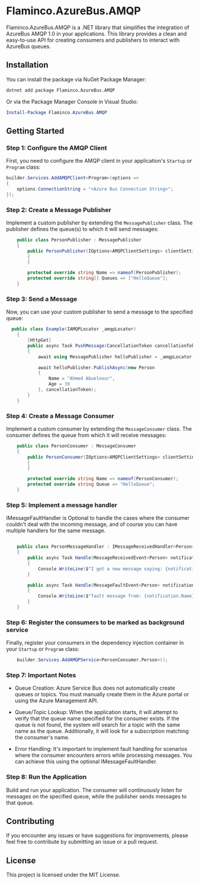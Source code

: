 # Flaminco.AzureBus.AMQP

Flaminco.AzureBus.AMQP is a .NET library that simplifies the integration of AzureBus AMQP 1.0 in your applications. This library provides a clean and easy-to-use API for creating consumers and publishers to interact with AzureBus queues.

## Installation

You can install the package via NuGet Package Manager:

```bash
dotnet add package Flaminco.AzureBus.AMQP
```

Or via the Package Manager Console in Visual Studio:

```powershell
Install-Package Flaminco.AzureBus.AMQP
```

## Getting Started

### Step 1: Configure the AMQP Client

First, you need to configure the AMQP client in your application's `Startup` or `Program` class:

```csharp
builder.Services.AddAMQPClient<Program>(options =>
{
    options.ConnectionString = "<Azure Bus Connection String>";
});
```

### Step 2: Create a Message Publisher

Implement a custom publisher by extending the `MessagePublisher` class. The publisher defines the queue(s) to which it will send messages:

```csharp
    public class PersonPublisher : MessagePublisher
    {
        public PersonPublisher(IOptions<AMQPClientSettings> clientSettings) : base(clientSettings)
        {
        }

        protected override string Name => nameof(PersonPublisher);
        protected override string[] Queues => ["HelloQueue"];
    }
```

### Step 3: Send a Message

Now, you can use your custom publisher to send a message to the specified queue:

```csharp
  public class Example(IAMQPLocator _amqpLocator)
    {
        [HttpGet]
        public async Task PushMessage(CancellationToken cancellationToken)
        {
            await using MessagePublisher helloPublisher = _amqpLocator.GetPublisher<PersonPublisher>();

            await helloPublisher.PublishAsync(new Person
            {
                Name = "Ahmed Abuelnour",
                Age = 30
            }, cancellationToken);
        }
    }
```

### Step 4: Create a Message Consumer

Implement a custom consumer by extending the `MessageConsumer` class. The consumer defines the queue from which it will receive messages:

```csharp
    public class PersonConsumer : MessageConsumer
    {
        public PersonConsumer(IOptions<AMQPClientSettings> clientSettings, IPublisher publisher) : base(clientSettings, publisher)
        {
        }

        protected override string Name => nameof(PersonConsumer);
        protected override string Queue => "HelloQueue";
    }
```

### Step 5: Implement a message handler

IMessageFaultHandler is Optional to handle the cases where the consumer couldn't deal with the incoming message, and of course you can have multiple handlers for the same message.

```csharp

    public class PersonMessageHandler : IMessageReceivedHandler<Person>, IMessageFaultHandler<Person>
    {
        public async Task Handle(MessageReceivedEvent<Person> notification, CancellationToken cancellationToken)
        {
            Console.WriteLine($"I got a new message saying: {notification.Message}");
        }

        public async Task Handle(MessageFaultEvent<Person> notification, CancellationToken cancellationToken)
        {
            Console.WriteLine($"fault message from: {notification.Name}, and queue: {notification.Queue}");
        }
    }
```

### Step 6: Register the consumers to be marked as background service

Finally, register your consumers in the dependency injection container in your `Startup` or `Program` class:

```csharp
    builder.Services.AddAMQPService<PersonConsumer,Person>();
```

### Step 7: Important Notes

* Queue Creation: Azure Service Bus does not automatically create queues or topics. You must manually create them in the Azure portal or using the Azure Management API.

* Queue/Topic Lookup: When the application starts, it will attempt to verify that the queue name specified for the consumer exists. If the queue is not found, the system will search for a topic with the same name as the queue. Additionally, it will look for a subscription matching the consumer's name.

* Error Handling: It's important to implement fault handling for scenarios where the consumer encounters errors while processing messages. You can achieve this using the optional IMessageFaultHandler.

### Step 8: Run the Application

Build and run your application. The consumer will continuously listen for messages on the specified queue, while the publisher sends messages to that queue.

## Contributing

If you encounter any issues or have suggestions for improvements, please feel free to contribute by submitting an issue or a pull request.

## License

This project is licensed under the MIT License.
